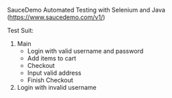 SauceDemo Automated Testing with Selenium and Java (https://www.saucedemo.com/v1/)

Test Suit:
1. Main
   - Login with valid username and password
   - Add items to cart
   - Checkout
   - Input valid address
   - Finish Checkout
2. Login with invalid username
